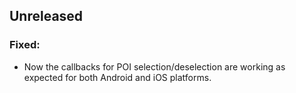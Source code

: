## Unreleased

### Fixed:
- Now the callbacks for POI selection/deselection are working as expected for both Android and iOS
  platforms.
